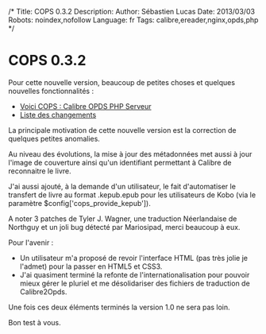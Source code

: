 /*
Title: COPS 0.3.2
Description: 
Author: Sébastien Lucas
Date: 2013/03/03
Robots: noindex,nofollow
Language: fr
Tags: calibre,ereader,nginx,opds,php
*/
# COPS 0.3.2

Pour cette nouvelle version, beaucoup de petites choses et quelques nouvelles fonctionnalités :
* [Voici COPS : Calibre OPDS PHP Serveur](/fr/oss/calibre-opds-php-server)
* [Liste des changements](/fr/oss/calibre-opds-php-server-changelog)

La principale motivation de cette nouvelle version est la correction de quelques petites anomalies.

Au niveau des évolutions, la mise à jour des métadonnées met aussi à jour l'image de couverture ainsi qu'un identifiant permettant à Calibre de reconnaitre le livre.

J'ai aussi ajouté, à la demande d'un utilisateur, le fait d'automatiser le transfert de livre au format .kepub.epub pour les utilisateurs de Kobo (via le paramètre $config['cops_provide_kepub']).

A noter 3 patches de Tyler J. Wagner, une traduction Néerlandaise de Northguy et un joli bug détecté par Mariosipad, merci beaucoup à eux.

Pour l'avenir :
* Un utilisateur m'a proposé de revoir l'interface HTML (pas très jolie je l'admet) pour la passer en HTML5 et CSS3.
* J'ai quasiment terminé la refonte de l'internationalisation pour pouvoir mieux gérer le pluriel et me désolidariser des fichiers de traduction de Calibre2Opds.

Une fois ces deux éléments terminés la version 1.0 ne sera pas loin.

Bon test à vous.
